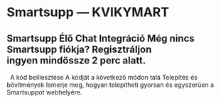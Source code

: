 # Smartsupp — KVIKYMART
## Smartsupp Élő Chat Integráció Még nincs Smartsupp fiókja? Regisztráljon ingyen mindössze 2 perc alatt.
  A kód beillesztése A kódját a következő módon talá
Telepítés és bővítmények 
Ismerje meg, hogyan telepítheti gyorsan és egyszerűen a Smartsuppot webhelyére.

